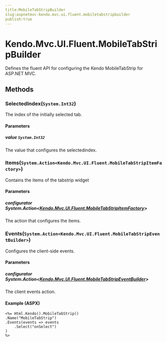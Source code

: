 ```yaml
---
title:MobileTabStripBuilder
slug:aspnetmvc-kendo.mvc.ui.fluent.mobiletabstripbuilder
publish:true
---
```


# Kendo.Mvc.UI.Fluent.MobileTabStripBuilder
Defines the fluent API for configuring the Kendo MobileTabStrip for ASP.NET MVC.



## Methods

### SelectedIndex(`System.Int32`)
The index of the initially selected tab.


#### Parameters

##### value `System.Int32`
The value that configures the selectedindex.





### Items(`System.Action<Kendo.Mvc.UI.Fluent.MobileTabStripItemFactory>`)
Contains the items of the tabstrip widget


#### Parameters

##### configurator System.Action<[Kendo.Mvc.UI.Fluent.MobileTabStripItemFactory](/kendo-ui/api/wrappers/aspnet-mvc/Kendo.Mvc.UI.Fluent/MobileTabStripItemFactory)>
The action that configures the items.





### Events(`System.Action<Kendo.Mvc.UI.Fluent.MobileTabStripEventBuilder>`)
Configures the client-side events.


#### Parameters

##### configurator System.Action<[Kendo.Mvc.UI.Fluent.MobileTabStripEventBuilder](/kendo-ui/api/wrappers/aspnet-mvc/Kendo.Mvc.UI.Fluent/MobileTabStripEventBuilder)>
The client events action.




#### Example (ASPX)
    <%= Html.Kendo().MobileTabStrip()
    .Name("MobileTabStrip")
    .Events(events => events
        .Select("onSelect")
    )
    %>




